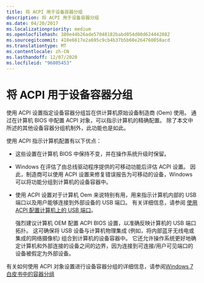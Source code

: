 ```yaml
---
title: 将 ACPI 用于设备容器分组
description: 将 ACPI 用于设备容器分组
ms.date: 04/20/2017
ms.localizationpriority: medium
ms.openlocfilehash: 380e44b26ade57048182babd054d00d624442082
ms.sourcegitcommit: 418e6617e2a695c9cb4b37b5b60e264760858acd
ms.translationtype: MT
ms.contentlocale: zh-CN
ms.lasthandoff: 12/07/2020
ms.locfileid: "96805453"
---
```

# <a name="using-acpi-for-device-container-grouping"></a>将 ACPI 用于设备容器分组


使用 ACPI 设置指定设备容器分组旨在供计算机原始设备制造商 (Oem) 使用。 通过在计算机 BIOS 中配置 ACPI 对象，可以指示计算机的精确配置。 除了本文中所述的其他设备容器分组机制外，此功能也是如此。

使用 ACPI 指示计算机配置有以下优点：

-   这些设置在计算机 BIOS 中保持不变，并在操作系统升级时保留。

-   Windows 在评估了由总线驱动程序提供的可移动功能后评估 ACPI 设置。 因此，制造商可以使用 ACPI 设置来修复错误报告为可移动的设备，Windows 可以将功能分组到计算机的设备容器中。

-   使用 ACPI 设置对于计算机 Oem 来说特别有用，用来指示计算机内部的 USB 端口以及用户能够连接到外部设备的 USB 端口。 有关详细信息，请参阅 [使用 ACPI 配置计算机上的 USB 端口](using-acpi-to-configure-usb-ports-on-a-computer.md)。

    强烈建议计算机 OEM 配置 ACPI BIOS 设置，以准确反映计算机的 USB 端口拓扑。 这可确保将 USB 设备与计算机物理集成 (例如，将内部蓝牙无线电或集成的网络摄像机) 组合到计算机的设备容器中。 它还允许操作系统更好地确定计算机和外部连接的设备之间的边界，因为连接到可连接/用户可见端口的设备被假定为外部设备。

有关如何使用 ACPI 对象设置进行设备容器分组的详细信息，请参阅[Windows 7 白皮书中的容器分组](https://go.microsoft.com/fwlink/p/?linkid=158386)

 

 





